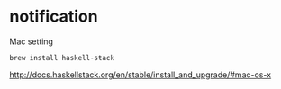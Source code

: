 # notification

Mac setting

`brew install haskell-stack`

http://docs.haskellstack.org/en/stable/install_and_upgrade/#mac-os-x
